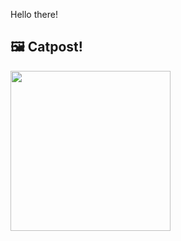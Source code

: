 Hello there!



## 🖼️ Catpost!

<sub>
    <img src="https://cdn2.thecatapi.com/images/bg8mIMg-S.jpg" height="256">
</sub>

